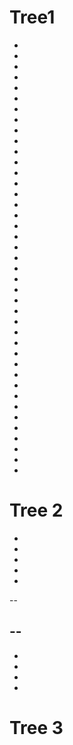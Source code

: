 # Tree1 
-
-
-
-
-
-
-
-
-
-
-
-
-
-
-
-
-
-
-
-

-
-
-
-
-
-
-
-
-
-
-
-
-
-

-
-
-
-
-
-
-
# Tree 2
-
-
-
-
-
--

--
-
-
-
-

-
# Tree 3
